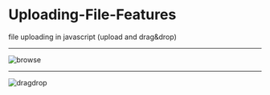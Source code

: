 # Uploading-File-Features
file uploading in javascript (upload and drag&amp;drop) <hr>


![browse](https://user-images.githubusercontent.com/73228549/184435426-9f8742f1-ec14-40e2-a40d-11b82393a44c.gif) <hr>
![dragdrop](https://user-images.githubusercontent.com/73228549/184435430-ee993f8a-dc64-4f5f-b3e0-06745b096288.gif)
